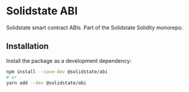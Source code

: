 # Solidstate ABI

Solidstate smart contract ABIs. Part of the Solidstate Solidity monorepo.

## Installation

Install the package as a development dependency:

```bash
npm install --save-dev @solidstate/abi
# or
yarn add --dev @solidstate/abi
```
